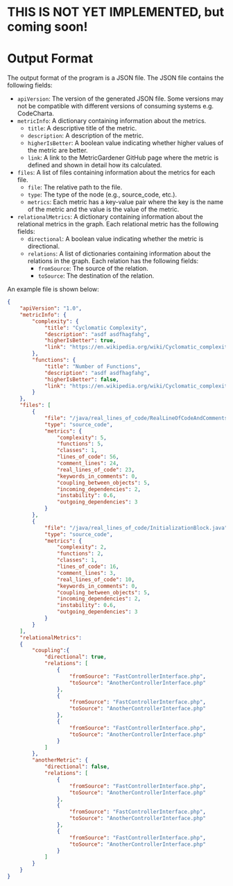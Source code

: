 # THIS IS NOT YET IMPLEMENTED, but coming soon!

# Output Format

The output format of the program is a JSON file. The JSON file contains the following fields:
- `apiVersion`: The version of the generated JSON file. Some versions may not be compatible with different versions of consuming systems e.g. CodeCharta.
- `metricInfo`: A dictionary containing information about the metrics.
    - `title`: A descriptive title of the metric.
    - `description`: A description of the metric.
    - `higherIsBetter`: A boolean value indicating whether higher values of the metric are better.
    - `link`: A link to the MetricGardener GitHub page where the metric is defined and shown in detail how its calculated.
- `files`: A list of files containing information about the metrics for each file.
    - `file`: The relative path to the file.
    - `type`: The type of the node (e.g., source_code, etc.).
    - `metrics`: Each metric has a key-value pair where the key is the name of the metric and the value is the value of the metric.
- `relationalMetrics`: A dictionary containing information about the relational metrics in the graph. Each relational metric has the following fields:
    - `directional`: A boolean value indicating whether the metric is directional.
    - `relations`: A list of dictionaries containing information about the relations in the graph. Each relation has the following fields:
        - `fromSource`: The source of the relation.
        - `toSource`: The destination of the relation.


An example file is shown below:

```json
{
    "apiVersion": "1.0",
    "metricInfo": {
        "complexity": {
            "title": "Cyclomatic Complexity",
            "description": "asdf asdfhagfahg",
            "higherIsBetter": true,
            "link": "https://en.wikipedia.org/wiki/Cyclomatic_complexity"
        },
        "functions": {
            "title": "Number of Functions",
            "description": "asdf asdfhagfahg",
            "higherIsBetter": false,
            "link": "https://en.wikipedia.org/wiki/Cyclomatic_complexity"
        }
    },
    "files": [
        {
            "file": "/java/real_lines_of_code/RealLineOfCodeAndComments.java",
            "type": "source_code",
            "metrics": {
                "complexity": 5,
                "functions": 5,
                "classes": 1,
                "lines_of_code": 56,
                "comment_lines": 24,
                "real_lines_of_code": 23,
                "keywords_in_comments": 0,
                "coupling_between_objects": 5,
                "incoming_dependencies": 2,
                "instability": 0.6,
                "outgoing_dependencies": 3
            }
        },
        {
            "file": "/java/real_lines_of_code/InitializationBlock.java",
            "type": "source_code",
            "metrics": {
                "complexity": 2,
                "functions": 2,
                "classes": 1,
                "lines_of_code": 16,
                "comment_lines": 3,
                "real_lines_of_code": 10,
                "keywords_in_comments": 0,
                "coupling_between_objects": 5,
                "incoming_dependencies": 2,
                "instability": 0.6,
                "outgoing_dependencies": 3
            }
        }
    ],
    "relationalMetrics":
    {
        "coupling":{
            "directional": true,
            "relations": [
                {
                    "fromSource": "FastControllerInterface.php",
                    "toSource": "AnotherControllerInterface.php"
                },
                {
                    "fromSource": "FastControllerInterface.php",
                    "toSource": "AnotherControllerInterface.php"
                },
                {
                    "fromSource": "FastControllerInterface.php",
                    "toSource": "AnotherControllerInterface.php"
                }
            ]
        },
        "anotherMetric": {
            "directional": false,
            "relations": [
                {
                    "fromSource": "FastControllerInterface.php",
                    "toSource": "AnotherControllerInterface.php"
                },
                {
                    "fromSource": "FastControllerInterface.php",
                    "toSource": "AnotherControllerInterface.php"
                },
                {
                    "fromSource": "FastControllerInterface.php",
                    "toSource": "AnotherControllerInterface.php"
                }
            ]
        }
    }
}

```
